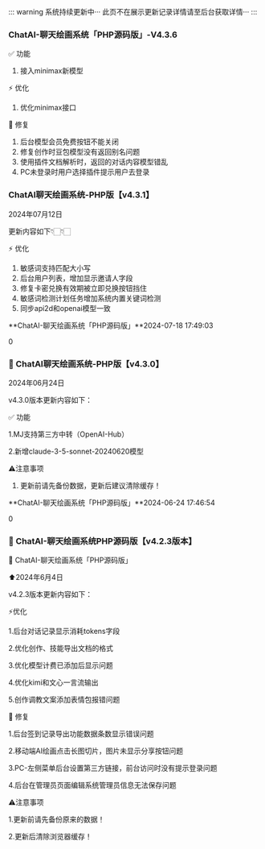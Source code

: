 ::: warning  系统持续更新中···
此页不在展示更新记录详情请至后台获取详情···
:::

### ChatAI-聊天绘画系统「PHP源码版」-V4.3.6

✅ 功能

1. 接入minimax新模型

⚡ 优化

1. 优化minimax接口

🐞 修复

1. 后台模型会员免费按钮不能关闭
2. 修复创作时豆包模型没有返回别名问题
3. 使用插件文档解析时，返回的对话内容模型错乱
4. PC未登录时用户选择插件提示用户去登录

### ChatAI聊天绘画系统-PHP版【v4.3.1】

2024年07月12日

更新内容如下👇🏻👇🏻

⚡ 优化

1. 敏感词支持匹配大小写
2. 后台用户列表，增加显示邀请人字段
3. 修复卡密兑换有效期被立即兑换按钮挡住
4. 敏感词检测计划任务增加系统内置关键词检测
5. 同步api2d和openai模型一致

**ChatAI-聊天绘画系统「PHP源码版」**2024-07-18 17:49:03

0

### 🤖 ChatAI聊天绘画系统-PHP版【v4.3.0】

2024年06月24日

v4.3.0版本更新内容如下：

✅ 功能

1.MJ支持第三方中转（OpenAI-Hub）

2.新增claude-3-5-sonnet-20240620模型

⚠️注意事项

1. 更新前请先备份数据，更新后建议清除缓存！

**ChatAI-聊天绘画系统「PHP源码版」**2024-06-24 17:46:54

0

### 🚀 ChatAI-聊天绘画系统PHP源码版【v4.2.3版本】

🤖 ChatAI-聊天绘画系统「PHP源码版」

⬆2024年6月4日

v4.2.3版本更新内容如下：

⚡优化

1.后台对话记录显示消耗tokens字段

2.优化创作、技能导出文档的格式

3.优化模型计费已添加后显示问题

4.优化kimi和文心一言流输出

5.创作调教文案添加表情包报错问题

🐞 修复

1.后台签到记录导出功能数据条数显示错误问题

2.移动端AI绘画点击长图切片，图片未显示分享按钮问题

3.PC-左侧菜单后台设置第三方链接，前台访问时没有提示登录问题

4.后台在管理员页面编辑系统管理员信息无法保存问题

⚠️注意事项

1.更新前请先备份原来的数据！

2.更新后清除浏览器缓存！

